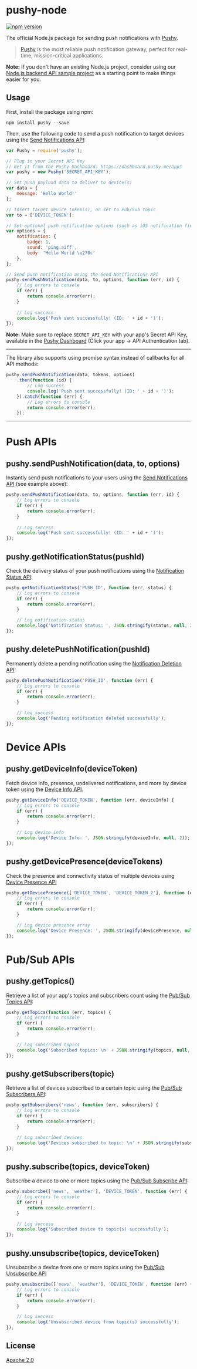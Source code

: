 # pushy-node
[![npm version](https://badge.fury.io/js/pushy.svg)](https://www.npmjs.com/package/pushy)

The official Node.js package for sending push notifications with [Pushy](https://pushy.me/).

> [Pushy](https://pushy.me/) is the most reliable push notification gateway, perfect for real-time, mission-critical applications.

**Note:** If you don't have an existing Node.js project, consider using our [Node.js backend API sample project](https://github.com/pushy-me/pushy-node-backend) as a starting point to make things easier for you.

## Usage

First, install the package using npm:

```shell
npm install pushy --save
```

Then, use the following code to send a push notification to target devices using the [Send Notifications API](https://pushy.me/docs/api/send-notifications):

```js
var Pushy = require('pushy');

// Plug in your Secret API Key
// Get it from the Pushy Dashboard: https://dashboard.pushy.me/apps
var pushy = new Pushy('SECRET_API_KEY');

// Set push payload data to deliver to device(s)
var data = {
    message: 'Hello World!'
};

// Insert target device token(s), or set to Pub/Sub topic
var to = ['DEVICE_TOKEN'];

// Set optional push notification options (such as iOS notification fields)
var options = {
    notification: {
        badge: 1,
        sound: 'ping.aiff',
        body: 'Hello World \u270c'
    },
};

// Send push notification using the Send Notifications API
pushy.sendPushNotification(data, to, options, function (err, id) {
    // Log errors to console
    if (err) {
        return console.error(err);
    }
    
    // Log success
    console.log('Push sent successfully! (ID: ' + id + ')');
});
```

**Note:** Make sure to replace `SECRET_API_KEY` with your app's Secret API Key, available in the [Pushy Dashboard](https://dashboard.pushy.me/apps) (Click your app -> API Authentication tab). 

--- 

The library also supports using promise syntax instead of callbacks for all API methods:

```js
pushy.sendPushNotification(data, tokens, options)
    .then(function (id) {
        // Log success
        console.log('Push sent successfully! (ID: ' + id + ')');
    }).catch(function (err) {
        // Log errors to console
        return console.error(err);
    });
```

---

# Push APIs

## pushy.sendPushNotification(data, to, options)

Instantly send push notifications to your users using the [Send Notifications API](https://pushy.me/docs/api/send-notifications) (see example above):

```js
pushy.sendPushNotification(data, to, options, function (err, id) {
    // Log errors to console
    if (err) {
        return console.error(err);
    }
    
    // Log success
    console.log('Push sent successfully! (ID: ' + id + ')');
});
```

## pushy.getNotificationStatus(pushId)

Check the delivery status of your push notifications using the [Notification Status API](https://pushy.me/docs/api/notification-status):

```js
pushy.getNotificationStatus('PUSH_ID', function (err, status) {
    // Log errors to console
    if (err) {
        return console.error(err);
    }

    // Log notification status
    console.log('Notification Status: ', JSON.stringify(status, null, 2));
});
```

## pushy.deletePushNotification(pushId)

Permanently delete a pending notification using the [Notification Deletion API](https://pushy.me/docs/api/notification-deletion):

```js
pushy.deletePushNotification('PUSH_ID', function (err) {
    // Log errors to console
    if (err) {
        return console.error(err);
    }

    // Log success
    console.log('Pending notification deleted successfully');
});
```

# Device APIs

## pushy.getDeviceInfo(deviceToken)

Fetch device info, presence, undelivered notifications, and more by device token using the [Device Info API](https://pushy.me/docs/api/device).

```js
pushy.getDeviceInfo('DEVICE_TOKEN', function (err, deviceInfo) {
    // Log errors to console
    if (err) {
        return console.error(err);
    }

    // Log device info
    console.log('Device Info: ', JSON.stringify(deviceInfo, null, 2));
});
```

## pushy.getDevicePresence(deviceTokens)

Check the presence and connectivity status of multiple devices using [Device Presence API](https://pushy.me/docs/api/device-presence)

```js
pushy.getDevicePresence(['DEVICE_TOKEN', 'DEVICE_TOKEN_2'], function (err, devicePresence) {
    // Log errors to console
    if (err) {
        return console.error(err);
    }

    // Log device presence array
    console.log('Device Presence: ', JSON.stringify(devicePresence, null, 2));
});
```

# Pub/Sub APIs

## pushy.getTopics()

Retrieve a list of your app's topics and subscribers count using the [Pub/Sub Topics API](https://pushy.me/docs/api/pubsub-topics):

```js
pushy.getTopics(function (err, topics) {
    // Log errors to console
    if (err) {
        return console.error(err);
    }

    // Log subscribed topics
    console.log('Subscribed topics: \n' + JSON.stringify(topics, null, 2));
});
```

## pushy.getSubscribers(topic)

Retrieve a list of devices subscribed to a certain topic using the [Pub/Sub Subscribers API](https://pushy.me/docs/api/pubsub-subscribers):

```js
pushy.getSubscribers('news', function (err, subscribers) {
    // Log errors to console
    if (err) {
        return console.error(err);
    }

    // Log subscribed devices
    console.log('Devices subscribed to topic: \n' + JSON.stringify(subscribers, null, 2));
});
```

## pushy.subscribe(topics, deviceToken)

Subscribe a device to one or more topics using the [Pub/Sub Subscribe API](https://pushy.me/docs/api/pubsub-subscribe):

```js
pushy.subscribe(['news', 'weather'], 'DEVICE_TOKEN', function (err) {
    // Log errors to console
    if (err) {
        return console.error(err);
    }

    // Log success
    console.log('Subscribed device to topic(s) successfully');
});
```

## pushy.unsubscribe(topics, deviceToken)

Unsubscribe a device from one or more topics using the [Pub/Sub Unsubscribe API](https://pushy.me/docs/api/pubsub-unsubscribe)

```js
pushy.unsubscribe(['news', 'weather'], 'DEVICE_TOKEN', function (err) {
    // Log errors to console
    if (err) {
        return console.error(err);
    }

    // Log success
    console.log('Unsubscribed device from topic(s) successfully');
});
```

## License

[Apache 2.0](LICENSE)
